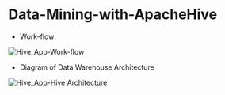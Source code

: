 # Data-Mining-with-ApacheHive

* Work-flow:

![Hive_App-Work-flow](https://github.com/Narius2030/Data-Mining-with-ApacheHive/assets/94912102/519824fb-04fa-4f73-b312-2b063711a3b3)


* Diagram of Data Warehouse Architecture

![Hive_App-Hive Architecture](https://github.com/Narius2030/Data-Mining-with-ApacheHive/assets/94912102/4f5986c1-82b2-4633-a86a-485d69d30696)
